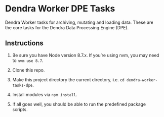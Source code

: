 # Dendra Worker DPE Tasks

Dendra Worker tasks for archiving, mutating and loading data. These are the core tasks for the Dendra Data Processing Engine (DPE).


## Instructions

1. Be sure you have Node version 8.7.x. If you’re using nvm, you may need to `nvm use 8.7`.

2. Clone this repo.

3. Make this project directory the current directory, i.e. `cd dendra-worker-tasks-dpe`.

4. Install modules via `npm install`.

5. If all goes well, you should be able to run the predefined package scripts.
